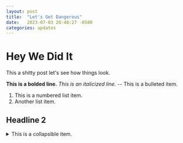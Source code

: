 ```yaml
---
layout: post
title:  "Let's Get Dangerous"
date:   2023-07-03 20:48:27 -0500
categories: updates
---
```


# Hey We Did It

This a shitty post let's see how things look.

**This is a bolded line.**
_This is an italicized line._
-- This is a bulleted item.
1. This is a numbered list item.
2. Another list item.

## Headline 2
<details>
<summary>This is a collapsible item.</summary>
Hey look you can see this now!
</details>

